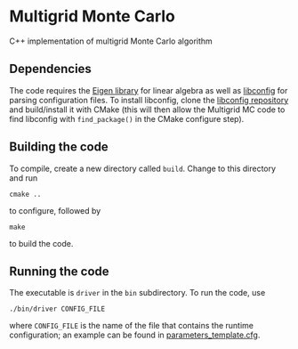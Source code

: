 # Multigrid Monte Carlo
C++ implementation of multigrid Monte Carlo algorithm

## Dependencies
The code requires the [Eigen library](https://eigen.tuxfamily.org/index.php?title=Main_Page) for linear algebra as well as [libconfig](https://hyperrealm.github.io/libconfig/) for parsing configuration files. To install libconfig, clone the [libconfig repository](https://github.com/hyperrealm/libconfig) and build/install it with CMake (this will then allow the Multigrid MC code to find libconfig with `find_package()` in the CMake configure step).

## Building the code
To compile, create a new directory called `build`. Change to this directory and run

```
cmake ..
```

to configure, followed by

```
make
```

to build the code.

## Running the code
The executable is `driver` in the `bin` subdirectory. To run the code, use

```
./bin/driver CONFIG_FILE
```

where `CONFIG_FILE` is the name of the file that contains the runtime configuration; an example can be found in [parameters_template.cfg](parameters_template.cfg).
